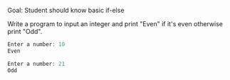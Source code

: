 Goal: Student should know basic if-else

Write a program to input an integer and print "Even" if it's even otherwise print "Odd".

```c++
Enter a number: 10
Even
```

```c++
Enter a number: 21
Odd
```
